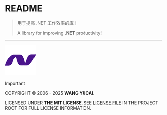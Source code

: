 # README

> 用于提高 .NET 工作效率的库！
>
> A library for improving **.NET** productivity!

----

<img src="assets/Icon.png" alt=".NET" style="zoom:50%;" />

> [!IMPORTANT]
>
> COPYRIGHT © 2006 - 2025 **WANG YUCAI**.
>
> LICENSED UNDER **THE MIT LICENSE**. SEE [LICENSE FILE](LICENSE) IN THE PROJECT ROOT FOR FULL LICENSE INFORMATION. 



